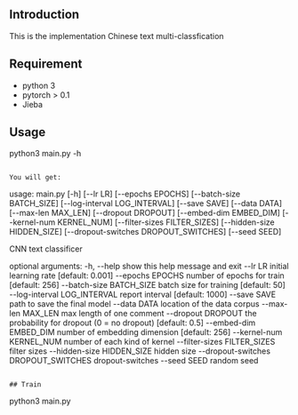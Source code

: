 ## Introduction
This is the implementation Chinese text multi-classfication

## Requirement
* python 3
* pytorch > 0.1
* Jieba

## Usage
python3 main.py -h
```

You will get:

```
usage: main.py [-h] [--lr LR] [--epochs EPOCHS] [--batch-size BATCH_SIZE]
               [--log-interval LOG_INTERVAL] [--save SAVE] [--data DATA]
               [--max-len MAX_LEN] [--dropout DROPOUT] [--embed-dim EMBED_DIM]
               [--kernel-num KERNEL_NUM] [--filter-sizes FILTER_SIZES]
               [--hidden-size HIDDEN_SIZE]
               [--dropout-switches DROPOUT_SWITCHES] [--seed SEED]

CNN text classificer

optional arguments:
  -h, --help            show this help message and exit
  --lr LR               initial learning rate [default: 0.001]
  --epochs EPOCHS       number of epochs for train [default: 256]
  --batch-size BATCH_SIZE
                        batch size for training [default: 50]
  --log-interval LOG_INTERVAL
                        report interval [default: 1000]
  --save SAVE           path to save the final model
  --data DATA           location of the data corpus
  --max-len MAX_LEN     max length of one comment
  --dropout DROPOUT     the probability for dropout (0 = no dropout) [default:
                        0.5]
  --embed-dim EMBED_DIM
                        number of embedding dimension [default: 256]
  --kernel-num KERNEL_NUM
                        number of each kind of kernel
  --filter-sizes FILTER_SIZES
                        filter sizes
  --hidden-size HIDDEN_SIZE
                        hidden size
  --dropout-switches DROPOUT_SWITCHES
                        dropout-switches
  --seed SEED           random seed
```

## Train
```
python3 main.py
```
